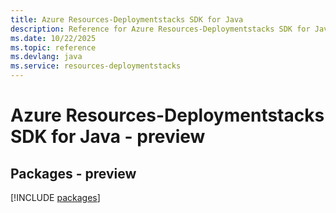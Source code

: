 ```yaml
---
title: Azure Resources-Deploymentstacks SDK for Java
description: Reference for Azure Resources-Deploymentstacks SDK for Java
ms.date: 10/22/2025
ms.topic: reference
ms.devlang: java
ms.service: resources-deploymentstacks
---
```

# Azure Resources-Deploymentstacks SDK for Java - preview
## Packages - preview
[!INCLUDE [packages](resources-deploymentstacks-index.md)]